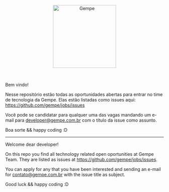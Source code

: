 <p align="center">
<img src="http://gempe.com.br/assets/gempe-logo.png" alt="Gempe" width="200" />
</p>
<br/>

Bem vindo!

Nesse repositório estão todas as oportunidades abertas para entrar no time de tecnologia da Gempe.
Elas estão listadas como issues aqui: https://github.com/gempe/jobs/issues

Você pode se candidatar para qualquer uma das vagas mandando um e-mail para developer@gempe.com.br com o título da issue como assunto.

Boa sorte && happy coding :D 

---

Welcome dear developer!

On this repo you find all technology related open oportunities at Gempe Team.
They are listed as issues at https://github.com/gempe/jobs/issues.

You can apply for any that you have been interested and sending an e-mail for contato@gempe.com.br with the issue title as subject.

Good luck && happy coding :D
